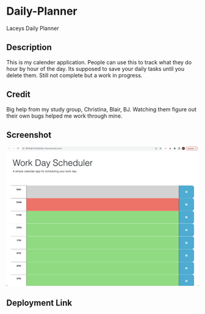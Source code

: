 # Daily-Planner
Laceys Daily Planner

 ## Description 

 This is my calender application. People can use this to track what they do hour by hour of the day. Its supposed to save your daily tasks until you delete them. Still not complete but a work in progress.

 ## Credit 

 Big help from my study group, Christina, Blair, BJ. Watching them figure out their own bugs helped me work through mine. 

 ## Screenshot 

 ![screen](./Assets/Images/screen.png)

 ## Deployment Link 

